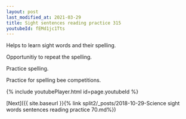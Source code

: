 ```yaml
---
layout: post
last_modified_at: 2021-03-29
title: Sight sentences reading practice 315
youtubeId: fEMd1jc1Tts
---
```

 
 
Helps to learn sight words and their spelling.

Opportunitiy to repeat the spelling. 

Practice spelling. 
 
Practice for spelling bee competitions. 
 
{% include youtubePlayer.html id=page.youtubeId %}
 
 

[Next]({{ site.baseurl }}{% link  split2/_posts/2018-10-29-Science sight words sentences reading practice 70.md%})
 
